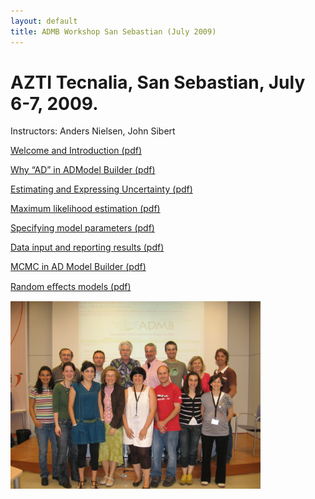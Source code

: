 ```yaml
---
layout: default
title: ADMB Workshop San Sebastian (July 2009)
---
```


AZTI Tecnalia, San Sebastian, July 6-7, 2009.
=============================================

Instructors: Anders Nielsen, John Sibert

[Welcome and Introduction (pdf)](course-intro.pdf)

[Why “AD” in ADModel Builder (pdf)](autodif-intro.pdf)

[Estimating and Expressing Uncertainty (pdf)](uncertainty.pdf)

[Maximum likelihood estimation (pdf)](MaximumLikelihood.pdf)

[Specifying model parameters (pdf)](Parameters.pdf)

[Data input and reporting results (pdf)](DataInOut.pdf)

[MCMC in AD Model Builder (pdf)](MCMCinADMB.pdf)

[Random eﬀects models (pdf)](RandomEffects.pdf)

<img src="group-photo.jpg" width="400px"/>
